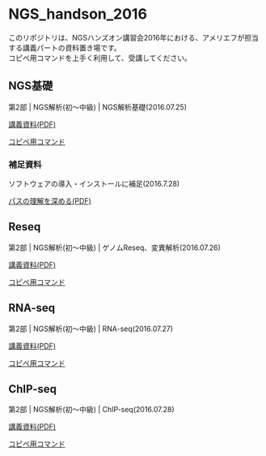 # NGS_handson_2016
このリポジトリは、NGSハンズオン講習会2016年における、アメリエフが担当する講義パートの資料置き場です。  
コピペ用コマンドを上手く利用して、受講してください。

## NGS基礎
第2部 | NGS解析(初～中級) | NGS解析基礎(2016.07.25)

[講義資料(PDF)](http://www.iu.a.u-tokyo.ac.jp/~kadota/bioinfo_ngs_sokushu_2016/2/20160725_amelieff.pdf)

[コピペ用コマンド](./NGS基礎.md)

### 補足資料
ソフトウェアの導入・インストールに補足(2016.7.28)

[パスの理解を深める(PDF)](./パスの理解を深める.pdf)

## Reseq
第2部 | NGS解析(初～中級) | ゲノムReseq、変異解析(2016.07.26)

[講義資料(PDF)](http://www.iu.a.u-tokyo.ac.jp/~kadota/bioinfo_ngs_sokushu_2016/2/20160726_amelieff.pdf)

[コピペ用コマンド](./Reseq.md)

## RNA-seq
第2部 | NGS解析(初～中級) | RNA-seq(2016.07.27)

[講義資料(PDF)](http://www.iu.a.u-tokyo.ac.jp/~kadota/bioinfo_ngs_sokushu_2016/2/20160727_amelieff.pdf)

[コピペ用コマンド](./RNAseq.md)

## ChIP-seq
第2部 | NGS解析(初～中級) | ChIP-seq(2016.07.28)

[講義資料(PDF)](http://www.iu.a.u-tokyo.ac.jp/~kadota/bioinfo_ngs_sokushu_2016/2/20160728_amelieff.pdf)

[コピペ用コマンド](./ChIPseq.md)
